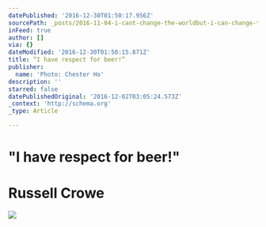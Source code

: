 ```yaml
---
datePublished: '2016-12-30T01:50:17.956Z'
sourcePath: _posts/2016-11-04-i-cant-change-the-worldbut-i-can-change-the-world-within.md
inFeed: true
author: []
via: {}
dateModified: '2016-12-30T01:50:15.871Z'
title: “I have respect for beer!”
publisher:
  name: 'Photo: Chester Ho'
description: ''
starred: false
datePublishedOriginal: '2016-12-02T03:05:24.573Z'
_context: 'http://schema.org'
_type: Article

---
```

# **"I have respect for beer!"**

# **Russell Crowe**
![](https://the-grid-user-content.s3-us-west-2.amazonaws.com/66ba116d-5700-4ec3-bf8b-864004665577.jpg)
